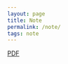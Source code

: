```yaml
---
layout: page
title: Note 
permalink: /note/
tags: note
---
```

<a href="turtleangwu.github.io/pdf/seminar/understand_DNN2.pdf" target="_blank">PDF</a>
